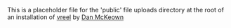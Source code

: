 This is a placeholder file for the 'public' file uploads directory at the root of an installation of [vreel](https://djmblog.com/vreel) by [Dan McKeown](http://danmckeown.info)

